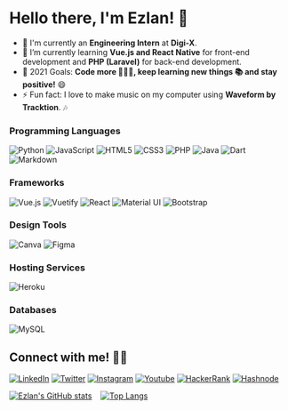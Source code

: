 # Hello there, I'm **Ezlan**! 👋

- 🔭 I'm currently an **Engineering Intern** at **Digi-X**.
- 🌱 I’m currently learning **Vue.js and React Native** for front-end development and **PHP (Laravel)** for back-end development.
- 🥅 2021 Goals: **Code more 👨🏻‍💻, keep learning new things 📚 and stay positive!** 😄
- ⚡ Fun fact: I love to make music on my computer using **Waveform by Tracktion**. 🎶

### Programming Languages
<img alt="Python" src="https://img.shields.io/badge/python%20-%2314354C.svg?&style=for-the-badge&logo=python&logoColor=white"/> <img alt="JavaScript" src="https://img.shields.io/badge/javascript%20-%23323330.svg?&style=for-the-badge&logo=javascript&logoColor=%23F7DF1E"/> <img alt="HTML5" src="https://img.shields.io/badge/html5%20-%23E34F26.svg?&style=for-the-badge&logo=html5&logoColor=white"/> <img alt="CSS3" src="https://img.shields.io/badge/css3%20-%231572B6.svg?&style=for-the-badge&logo=css3&logoColor=white"/> <img alt="PHP" src="https://img.shields.io/badge/php-%23777BB4.svg?&style=for-the-badge&logo=php&logoColor=white"/> <img alt="Java" src="https://img.shields.io/badge/java-%23ED8B00.svg?&style=for-the-badge&logo=java&logoColor=white"/> <img alt="Dart" src="https://img.shields.io/badge/dart-%230175C2.svg?&style=for-the-badge&logo=dart&logoColor=white"/> <img alt="Markdown" src="https://img.shields.io/badge/markdown-%23000000.svg?&style=for-the-badge&logo=markdown&logoColor=white"/>

### Frameworks
![Vue.js](https://img.shields.io/badge/vuejs-%2335495e.svg?style=for-the-badge&logo=vuedotjs&logoColor=%234FC08D) ![Vuetify](https://img.shields.io/badge/Vuetify-1867C0?style=for-the-badge&logo=vuetify&logoColor=AEDDFF) <img alt="React" src="https://img.shields.io/badge/react-%2320232a.svg?&style=for-the-badge&logo=react&logoColor=%2361DAFB"/> <img alt="Material UI" src="https://img.shields.io/badge/materialui-%230081CB.svg?style=for-the-badge&logo=material-ui&logoColor=white"/> <img alt="Bootstrap" src="https://img.shields.io/badge/bootstrap%20-%23563D7C.svg?&style=for-the-badge&logo=bootstrap&logoColor=white"/>

### Design Tools
<img alt="Canva" src="https://img.shields.io/badge/Canva%20-%2300C4CC.svg?&style=for-the-badge&logo=Canva&logoColor=white"/> <img alt="Figma" src="https://img.shields.io/badge/figma-%23F24E1E.svg?style=for-the-badge&logo=figma&logoColor=white"/>

### Hosting Services
<img alt="Heroku" src="https://img.shields.io/badge/heroku%20-%23430098.svg?&style=for-the-badge&logo=heroku&logoColor=white"/>

### Databases
<img alt="MySQL" src="https://img.shields.io/badge/mysql-%2300f.svg?&style=for-the-badge&logo=mysql&logoColor=white"/>

## Connect with me! 🤝🏻
[<img alt="LinkedIn" src="https://img.shields.io/badge/linkedin%20-%230077B5.svg?&style=for-the-badge&logo=linkedin&logoColor=white"/>](https://www.linkedin.com/in/ezlan-zulfiqree/) [<img alt="Twitter" src="https://img.shields.io/badge/ezzylan%20-%231DA1F2.svg?&style=for-the-badge&logo=Twitter&logoColor=white"/>](https://twitter.com/ezzylan_) [<img alt="Instagram" src="https://img.shields.io/badge/ezzylan%20-%23E4405F.svg?&style=for-the-badge&logo=Instagram&logoColor=white"/>](https://www.instagram.com/ezzylan_/) [<img alt="Youtube" src="https://img.shields.io/badge/Ezlan Zulfiqree%20-%23FF0000.svg?&style=for-the-badge&logo=YouTube&logoColor=white"/>](https://www.youtube.com/channel/UCLSqiEayFk8Xg0ZFG8wOQ5w) [<img alt="HackerRank" src="https://img.shields.io/badge/-Hackerrank-2EC866?style=for-the-badge&logo=HackerRank&logoColor=white"/>](https://www.hackerrank.com/ezzylan_) [<img alt="Hashnode" src="https://img.shields.io/badge/Hashnode-2962FF?style=for-the-badge&logo=hashnode&logoColor=white">](https://ezzylan.hashnode.dev/)

[![Ezlan's GitHub stats](https://github-readme-stats.vercel.app/api?username=ezdigix&theme=react&show_icons=true&hide=stars)](https://github.com/ezdigix/github-readme-stats)&nbsp; &nbsp; [![Top Langs](https://github-readme-stats.vercel.app/api/top-langs/?username=ezdigix&layout=compact&theme=react)](https://github.com/ezdigix/github-readme-stats)
